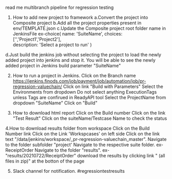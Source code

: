 read me
multibranch pipeline for regression testing

1. How to add new project to framework
a.Convert the project into Composite project
b.Add all the project properties present in env/TEMPLATE.json
c.Update the Composite project root folder name in JenkinsFile
ex-choice(
            name: 'SuiteName',
            choices: ['','Project1','Project2'],          
            description: 'Select a project to run'
        )
        
d.Just build the jenkins job without selecting the project to load the newly added project into jenkins and stop it. You will be able to see the newly added project in Jenkins build parameter "SuiteName"


2. How to run a project in Jenkins.
	Click on the Branch name https://jenkins.finods.com/job/payment/job/automation/job/pr-regression-valuechain/
    Click on link "Build with Parameters" 
    Select the Environments from dropdown
    Do not select anything ExecutionTags unless Tags are confirued in ReadyAPI tool
    Select the ProjectName from dropdown "SuiteName"
    Click on "Build"

3. How to download html report
	Click on the Build number
    Click on the link "Test Result"
    Click on the suiteName/Testcase Name to check the status

4.How to download results folder from workspace
	Click on the Build Number link
    Click on the Link 'Workspcases' on left side
    Click on the link text "/data/jenkins/workspace/_pr-regression-valuechain_master".
    Navigate to the folder subfolder "project'
    Navigate to the respective suite folder. ex-ReceiptOrder
    Navigate to the folder "results". ex- 	"results/20210722/ReceiptOrder"
    download the results by clicking link " (all files in zip)" at the botton of the page
       

5. Slack channel for notification.
#regressiontestresults

